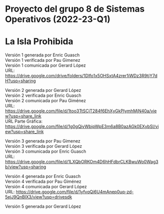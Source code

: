 # Proyecto del grupo 8 de Sistemas Operativos (2022-23-Q1)  
# La Isla Prohibida  

Versión 1 generada por Enric Guasch  
Versión 1 verificada por Pau Gimenez  
Versión 1 comunicada por Gerard López  
URL: https://drive.google.com/drive/folders/1Dlfo1x5OHSxtA4zrer1iWDz3R9tjY7dH?usp=sharing  


Versión 2 generada por Gerard López  
Versión 2 verificada por Enric Guasch  
Versión 2 comunicada por Pau Giménez  
URL: https://drive.google.com/file/d/1too3TtSCjT284f6EhXyGkPIymhMjN40a/view?usp=share_link  
URL Parte Gráfica: https://drive.google.com/file/d/1g0gQivWbipWpE3m6a8B0azAGk0EXybSl/view?usp=share_link  


Versión 3 generada por Pau Gimenez  
Versión 3 verificada por Gerard López  
Versión 3 comunicada por Enric Guasch    
URL: https://drive.google.com/file/d/1LXQbORKOm4D6hHFdbrCLKBwuWo0Wag3b/view?usp=sharing  


Versión 4 generada por Enric Guasch  
Versión 4 verificada por Pau Giménez  
Versión 4 comunicada por Gerard López  
URL: https://drive.google.com/file/d/1yfvqQi6U4mAnep0uq-zd-5ejJ9QnBlX3/view?usp=drivesdk


Versión 5 generada por Gerard López  




